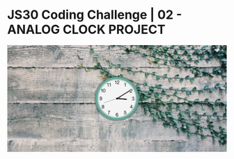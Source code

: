 # JS30 Coding Challenge | 02 - ANALOG CLOCK PROJECT

![screencapture of analog clock project](images/screencapture.png)
